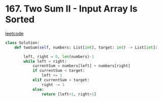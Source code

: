 # 167. Two Sum II - Input Array Is Sorted
[leetcode](https://leetcode.com/problems/two-sum-ii-input-array-is-sorted/description/)

```python
class Solution:
    def twoSum(self, numbers: List[int], target: int) -> List[int]:

        left, right = 0, len(numbers)-1
        while left < right:
            currentSum = numbers[left] + numbers[right]
            if currentSum < target:
                left += 1
            elif currentSum > target:
                right -= 1
            else:
                return [left+1, right+1]
```